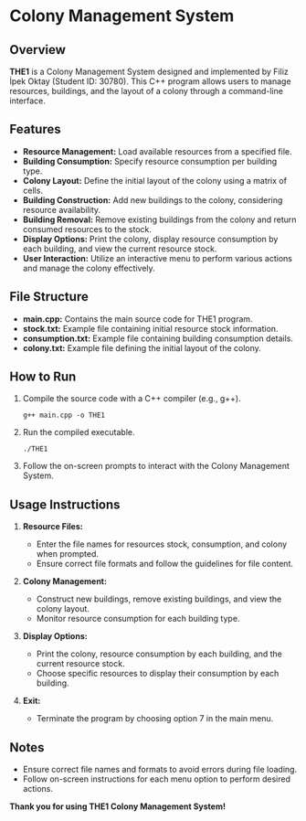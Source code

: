 # Colony Management System

## Overview
**THE1** is a Colony Management System designed and implemented by Filiz İpek Oktay (Student ID: 30780). This C++ program allows users to manage resources, buildings, and the layout of a colony through a command-line interface.

## Features
- **Resource Management:** Load available resources from a specified file.
- **Building Consumption:** Specify resource consumption per building type.
- **Colony Layout:** Define the initial layout of the colony using a matrix of cells.
- **Building Construction:** Add new buildings to the colony, considering resource availability.
- **Building Removal:** Remove existing buildings from the colony and return consumed resources to the stock.
- **Display Options:** Print the colony, display resource consumption by each building, and view the current resource stock.
- **User Interaction:** Utilize an interactive menu to perform various actions and manage the colony effectively.

## File Structure
- **main.cpp:** Contains the main source code for THE1 program.
- **stock.txt:** Example file containing initial resource stock information.
- **consumption.txt:** Example file containing building consumption details.
- **colony.txt:** Example file defining the initial layout of the colony.

## How to Run
1. Compile the source code with a C++ compiler (e.g., g++).
   ```
   g++ main.cpp -o THE1
   ```

2. Run the compiled executable.
   ```
   ./THE1
   ```

3. Follow the on-screen prompts to interact with the Colony Management System.

## Usage Instructions
1. **Resource Files:**
   - Enter the file names for resources stock, consumption, and colony when prompted.
   - Ensure correct file formats and follow the guidelines for file content.

2. **Colony Management:**
   - Construct new buildings, remove existing buildings, and view the colony layout.
   - Monitor resource consumption for each building type.

3. **Display Options:**
   - Print the colony, resource consumption by each building, and the current resource stock.
   - Choose specific resources to display their consumption by each building.

4. **Exit:**
   - Terminate the program by choosing option 7 in the main menu.

## Notes
- Ensure correct file names and formats to avoid errors during file loading.
- Follow on-screen instructions for each menu option to perform desired actions.

**Thank you for using THE1 Colony Management System!**
